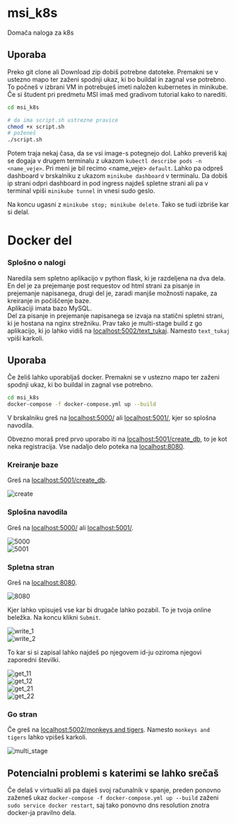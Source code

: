 # msi_k8s
Domača naloga za k8s

## Uporaba
Preko git clone ali Download zip dobiš potrebne datoteke. Premakni se v ustezno mapo ter zaženi spodnji ukaz, ki bo buildal in zagnal vse potrebno.
To počneš v izbrani VM in potrebuješ imeti naložen kubernetes in minikube. Če si študent pri predmetu MSI imaš med gradivom tutorial kako to narediti.

```bash
cd msi_k8s

# da ima script.sh ustrezne pravice
chmod +x script.sh 
# poženeš
./script.sh
```
Potem traja nekaj časa, da se vsi image-s potegnejo dol. 
Lahko preveriš kaj se dogaja v drugem terminalu z ukazom `kubectl describe pods -n <name_veje>`. Pri meni je bil recimo <name_veje> `default`. Lahko pa odpreš dashboard v brskalniku z ukazom `minikube dashboard` v terminalu.
Da dobiš ip strani odpri dashboard in pod ingress najdeš spletne strani ali pa v terminal vpiši `minikube tunnel` in vnesi sudo geslo. 

Na koncu ugasni z `minikube stop; minikube delete`. Tako se tudi izbriše kar si delal.

# Docker del
### Splošno o nalogi

Naredila sem spletno aplikacijo v python flask, ki je razdeljena na dva dela. En del je za prejemanje post requestov od html strani za pisanje in prejemanje napisanega, drugi del je, zaradi manjše možnosti napake, za kreiranje in počiščenje baze.  
Aplikaciji imata bazo MySQL.  
Del za pisanje in prejemanje napisanega se izvaja na statični spletni strani, ki je hostana na nginx strežniku. 
Prav tako je multi-stage build z go aplikacijo, ki jo lahko vidiš na [localhost:5002/text_tukaj](http://localhost:5002/text_tukaj). Namesto `text_tukaj` vpiši karkoli. 

## Uporaba
Če želiš lahko uporabljaš docker. Premakni se v ustezno mapo ter zaženi spodnji ukaz, ki bo buildal in zagnal vse potrebno.

```bash
cd msi_k8s
docker-compose -f docker-compose.yml up --build
```
V brskalniku greš na [localhost:5000/](http://localhost:5000/) ali [localhost:5001/](http://localhost:5001/), kjer so splošna navodila.

Obvezno moraš pred prvo uporabo iti na [localhost:5001/create_db](http://localhost:5001/create_db), to je kot neka registracija. Vse nadaljo delo poteka na [localhost:8080](http://localhost:8080).

### Kreiranje baze
Greš na [localhost:5001/create_db](http://localhost:5001/create_db).  

![create](images/localhost5001_createdb.png) 

### Splošna navodila
Greš na [localhost:5000/](http://localhost:5000/) ali [localhost:5001/](http://localhost:5001/).    

![5000](images/localhost5000.png)  
![5001](images/localhost5001.png) 

### Spletna stran
Greš na [localhost:8080](http://localhost:8080).  

![8080](images/8080.png)  

Kjer lahko vpisuješ vse kar bi drugače lahko pozabil. To je tvoja online beležka. Na koncu klikni `Submit`.  

![write_1](images/write_before.png)  
![write_2](images/write_after.png)  

To kar si si zapisal lahko najdeš po njegovem id-ju oziroma njegovi zaporedni številki. 

![get_11](images/get_before.png)  
![get_12](images/get_before_2.png)  
![get_21](images/get_after.png)  
![get_22](images/get_after2.png)  

### Go stran
Če greš na [localhost:5002/monkeys and tigers](http://localhost:5002/monkeys_and_tigers). Namesto `monkeys and tigers` lahko vpišeš karkoli. 

![multi_stage](images/multi_stage.png)  


## Potencialni problemi s katerimi se lahko srečaš
Če delaš v virtualki ali pa daješ svoj računalnik v spanje, preden ponovno zaženeš ukaz `docker-compose -f docker-compose.yml up --build` zaženi `sudo service docker restart`, saj tako ponovno dns resolution znotra docker-ja pravilno dela. 
